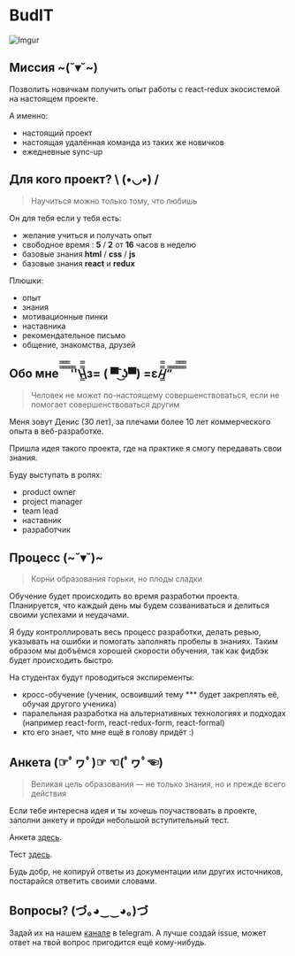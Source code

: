 # BudIT

![Imgur](http://i.imgur.com/0ZC0QSZ.jpg)

## Миссия ~(˘▾˘~)

Позволить новичкам получить опыт работы с react-redux экосистемой на настоящем проекте.

 А именно:
- настоящий проект
- настоящая удалённая команда из таких же новичков
- ежедневные sync-up

## Для кого проект? \ (•◡•) /

> Научиться можно только тому, что любишь

Он для тебя если у тебя есть:
- желание учиться и получать опыт
- свободное время :  **5** / **2** от **16** часов в неделю
- базовые знания **html** / **css** / **js**
- базовые знания **react** и **redux**

Плюшки:
- опыт
- знания
- мотивационные пинки
- наставника
- рекомендательное письмо
- общение, знакомства, друзей

## Обо мне   ̿̿ ̿̿ ̿̿ ̿'̿'\̵͇̿̿\з= ( ▀ ͜͞ʖ▀) =ε/̵͇̿̿/’̿’̿ ̿ ̿̿ ̿̿ ̿̿

> Человек не может по-настоящему совершенствоваться, если не помогает совершенствоваться другим

Меня зовут Денис (30 лет), за плечами более 10 лет коммерческого опыта в веб-разработке.

Пришла идея такого проекта, где на практике я смогу передавать свои знания.

Буду выступать в ролях:
- product owner
- project manager
- team lead
- наставник
- разработчик

## Процесс (~˘▾˘)~  

> Корни образования горьки, но плоды сладки

Обучение будет происходить во время разработки проекта. Планируется, что каждый день мы будем созваниваться и делиться своими успехами и неудачами.

Я буду контроллировать весь процесс разработки, делать ревью, указывать на ошибки и помогать заполнять пробелы в знаниях. Таким образом мы добъёмся хорошей скорости обучения, так как фидбэк будет происходить быстро.

На студентах будут проводиться экспиременты:
- кросс-обучение (ученик, освоивший тему *** будет закреплять её, обучая другого ученика)
- паралельная разработка на альтернативных технологиях и подходах (например react-form, react-redux-form, react-formal)
- кто его знает, что мне ещё в голову придёт :)

## Анкета (☞ﾟヮﾟ)☞ ☜(ﾟヮﾟ☜)

> Великая цель образования —  не только знания, но и прежде всего действия


Если тебе интересна идея и ты хочешь поучаствовать в проекте, заполни анкету и пройди небольшой вступительный тест.

Анкета [здесь](https://goo.gl/forms/ucUOEHmfxOJvhiY52).

Тест [здесь](https://goo.gl/forms/Fh9I1yL4QXuenxzb2).

Будь добр, не копируй ответы из документации или других источников, постарайся ответить своими словами.

## Вопросы? (づ｡◕‿‿◕｡)づ

Задай их на нашем [канале](?) в telegram. А лучше создай issue, может ответ на твой вопрос пригодится ещё кому-нибудь.
